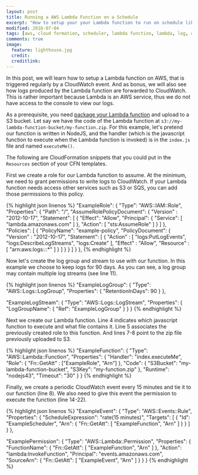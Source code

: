 ```yaml
---
layout: post
title: Running a AWS Lambda Function on a Schedule
excerpt: "How to setup your your Lambda function to run on schedule like a cron job"
modified: 2016-07-04
tags: [aws, cloud formation, scheduler, lambda function, lambda, log, cloudwatch ]
comments: true
image:
  feature: lighthouse.jpg
  credit:
  creditlink:
---
```


In this post, we will learn how to setup a Lambda function on AWS, that is triggered
regularly by a CloudWatch event. And as bonus, we will also see how logs produced by
the Lambda function are forwarded to CloudWatch.  This is rather important because
Lambda is an AWS service, thus we do not have access to the console to view our logs.

As a prerequisite, you need [package your Lambda function](http://docs.aws.amazon.com/lambda/latest/dg/nodejs-create-deployment-pkg.html)
and upload to a S3 bucket. Let say we have the code of the Lambda function at
`s3://my-lambda-function-bucket/my-function.zip`.  For this example, let's pretend
our function is written in NodeJS, and the handler (which is the javascript function to
execute when the Lambda function is invoked) is in the `index.js` file and named
`executeMe()`.

The following are CloudFormation snippets that you could put in the `Resources` section
of your CFN templates.

First we create a role for our Lambda function to assume. At the minimum, we need to
grant permissions to write logs to CloudWatch.  If your Lambda function needs access other services
such as S3 or SQS, you can add those permissions to this policy.

{% highlight json linenos %}
"ExampleRole": {
  "Type": "AWS::IAM::Role",
  "Properties": {
    "Path": "/",
    "AssumeRolePolicyDocument": {
      "Version" : "2012-10-17",
      "Statement": [
        {
          "Effect": "Allow",
          "Principal": {
            "Service": [ "lambda.amazonaws.com" ]
          },
          "Action": [ "sts:AssumeRole" ]
        }
      ]
    },
    "Policies": [
      {
        "PolicyName": "example-policy",
        "PolicyDocument": {
          "Version" : "2012-10-17",
          "Statement": [
            {
              "Action" : [ "logs:PutLogEvents", "logs:DescribeLogStreams", "logs:Create" ],
              "Effect" : "Allow",
              "Resource" : [
                "arn:aws:logs:*:*:*"
              ]
            }
          ]
        }
      }
    ]
  }
},
{% endhighlight %}

Now let's create the log group and stream to use with our function. In this example we choose
to keep logs for 90 days. As you can see, a log group may contain multiple log streams (see line 11).

{% highlight json linenos %}
"ExampleLogGroup": {
  "Type": "AWS::Logs::LogGroup",
  "Properties": {
    "RetentionInDays": 90
  }
},

"ExampleLogStream": {
  "Type": "AWS::Logs::LogStream",
  "Properties": {
    "LogGroupName": { "Ref": "ExampleLogGroup" }
  }
}
{% endhighlight %}

Next we create our Lambda function. Line 4 indicates which javascript function to execute and what file
contains it.  Line 5 associates the previously created role to this function. And lines 7-8 point to the
zip file previously uploaded to S3.

{% highlight json linenos %}
"ExampleFunction": {
  "Type": "AWS::Lambda::Function",
  "Properties": {
    "Handler": "index.executeMe",
    "Role": { "Fn::GetAtt" : ["ExampleRole", "Arn"] },
    "Code": {
      "S3Bucket": "my-lambda-function-bucket",
      "S3Key": "my-function.zip"
    },
    "Runtime": "nodejs43",
    "Timeout": "30"
  }
}
{% endhighlight %}

Finally, we create a periodic CloudWatch event every 15 minutes and tie it to our function (line 8).
We also need to give this event the permission to execute the function (line 14-22).

{% highlight json linenos %}
"ExampleEvent": {
  "Type": "AWS::Events::Rule",
  "Properties": {
    "ScheduleExpression": "rate(15 minutes)",
    "Targets": [
      {
        "Id": "ExampleScheduler",
        "Arn": { "Fn::GetAtt": [ "ExampleFunction", "Arn" ] }
      }
    ]
  }
},

"ExamplePermission": {
  "Type": "AWS::Lambda::Permission",
  "Properties": {
    "FunctionName": { "Fn::GetAtt": [ "ExampleFunction", "Arn" ] },
    "Action": "lambda:InvokeFunction",
    "Principal": "events.amazonaws.com",
    "SourceArn": { "Fn::GetAtt": [ "ExampleEvent", "Arn" ] }
  }
}
{% endhighlight %}

